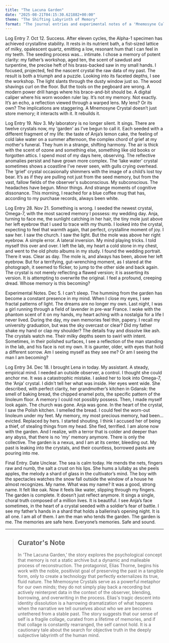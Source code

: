 ```yaml
---
title: "The Lacuna Garden"
date: "2025-08-21T04:15:30.621882+00:00"
theme: "The Shifting Labyrinth of Memory"
format: "The journal entries and experimental notes of a 'Mnemosyne Cultivator', detailing their attempts to grow and harvest living memory-crystals, which, once harvested, rearrange their internal structure based on the observer's own fragmented past."
---
```




Log Entry 7. Oct 12.
Success. After eleven cycles, the Alpha-1 specimen has achieved crystalline stability. It rests in its nutrient bath, a fist-sized lattice of milky, opalescent quartz, emitting a low, resonant hum that I can feel in my teeth. The seeding process was… intimate. I chose a memory of potent clarity: my father’s workshop, aged ten, the scent of sawdust and turpentine, the precise heft of his brass-backed saw in my small hands. I focused, projected, fed the nascent crystal the raw data of my past.
The result is both a triumph and a puzzle. Looking into its faceted depths, I see the workshop. The light slants through the dusty window just so. The wood shavings curl on the floor. But the tools on the pegboard are wrong. A modern power drill hangs where his brace-and-bit should be. A digital caliper where his worn wooden ruler lay. It’s not my memory. Not exactly. It’s an echo, a reflection viewed through a warped lens. My lens? Or its own? The implications are staggering. A Mnemosyne Crystal doesn’t just store memory; it interacts with it. It rebuilds it.

Log Entry 19. Nov 3.
My laboratory is no longer silent. It sings. There are twelve crystals now, my 'garden' as I’ve begun to call it. Each seeded with a different fragment of my life: the taste of Anja’s lemon cake, the feeling of cold lake water on a summer afternoon, the complex chord of grief at my mother's funeral. They hum in a strange, shifting harmony. The air is thick with the scent of ozone and something else, something like old books or forgotten attics.
I spend most of my days here, observing. The reflective anomalies persist and have grown more complex. The ‘lake water’ crystal sometimes shows a coastline I’ve never seen, with gulls crying overhead. The ‘grief’ crystal occasionally shimmers with the image of a child’s lost toy bear. It’s as if they are pulling not just from the seed memory, but from the vast, fallow fields of the observer's subconscious. My subconscious.
The headaches have begun. Minor things. And strange moments of cognitive dissonance. This morning, I reached for a blue coffee mug that has, according to my purchase records, always been white.

Log Entry 28. Nov 21.
Something is wrong. I seeded the newest crystal, Omega-7, with the most sacred memory I possess: my wedding day. Anja, turning to face me, the sunlight catching in her hair, the tiny mole just above her left eyebrow that I used to trace with my thumb. I looked into the crystal, expecting to feel that warmth again, that perfect, crystalline moment of joy. I saw her. I saw the church. I saw the light. But the mole was above her right eyebrow.
A simple error. A lateral inversion. My mind playing tricks. I told myself this over and over. I left the lab, my heart a cold stone in my chest, and went to the old photo albums in my study. I found the wedding portrait. There it was. Clear as day. The mole is, and always has been, above her left eyebrow. But for a terrifying, gut-wrenching moment, as I stared at the photograph, it seemed to flicker, to jump to the other side and back again. The crystal is not merely reflecting a flawed version; it is asserting its version. It is attempting to overwrite the original. I feel a profound, creeping dread. Whose memory is this becoming?

Experimental Notes. Dec 5.
I can’t sleep. The humming from the garden has become a constant presence in my mind. When I close my eyes, I see fractal patterns of light. The dreams are no longer my own. Last night, I was a girl running through a field of lavender in pre-war France. I woke with the phantom scent of it on my hands, my heart aching with a nostalgia for a life I never lived. During the day, my own memories feel thin, papery. I recall my university graduation, but was the sky overcast or clear? Did my father shake my hand or clap my shoulder? The details fray and dissolve like ash.
The crystals watch me. Their milky depths seem to swirl with intent. Sometimes, in their polished surfaces, I see a reflection of the man standing in the lab, and his face is not my own. It is gaunter, older, with eyes that hold a different sorrow. Am I seeing myself as they see me? Or am I seeing the man I am becoming?

Log Entry 34. Dec 18.
I brought Lena in today. My assistant. A steady, empirical mind. I needed an outside observer, a control. I thought she could anchor me. It was a catastrophic mistake. I asked her to look into Omega-7, the ‘Anja’ crystal. I didn't tell her what was inside. Her eyes went wide. She described, with perfect clarity, her grandmother’s kitchen in Gdansk: the smell of baking bread, the chipped enamel pots, the specific pattern of the linoleum floor. A memory I could not possibly possess.
Then, I made myself look again. The church was gone. Anja was gone. In the heart of the crystal, I saw the Polish kitchen. I smelled the bread. I could feel the worn-out linoleum under my feet. My memory, my most precious memory, had been… evicted. Replaced by hers. I started shouting. I think I accused her of being a thief, of stealing things from my head. She fled, terrified. I am alone now with the garden. And I realize, with a terror that is colder and deeper than any abyss, that there is no 'my' memory anymore. There is only the collective. The garden is a nexus, and I am at its center, bleeding out. My past is leaking into the crystals, and their countless, borrowed pasts are pouring into me.

Final Entry. Date Unclear.
The sea is calm today. He mends the nets, fingers raw and numb, the salt a crust on his lips. She hums a lullaby as she peels apples, the melody a shard of glass in the cultivator’s mind. The boy with the spectacles watches the snow fall outside the window of a house he almost recognizes. My name. What was my name? It was a good, strong name. It felt like oak. Now it feels like water, slipping through my fingers. The garden is complete. It doesn’t just reflect anymore. It sings a single, choral truth composed of a million lives. It is beautiful. I see Anja’s face sometimes, in the heart of a crystal seeded with a soldier’s fear of battle. I see my father’s hands in a shard that holds a ballerina’s opening night. It is all one. I am all of them. I am the man who tends the garden. The garden is me. The memories are safe here. Everyone’s memories. Safe and sound.

---

> ## Curator's Note
>
> In 'The Lacuna Garden,' the story explores the psychological concept that memory is not a static archive but a dynamic and malleable process of reconstruction. The protagonist, Elias Thorne, begins his work with the noble, positivist goal of preserving the past in a tangible form, only to create a technology that perfectly externalizes its true, fluid nature. The Mnemosyne Crystals serve as a powerful metaphor for our own minds; they do not simply play back a recording but actively reinterpret data in the context of the observer, blending, borrowing, and overwriting in the process. Elias's tragic descent into identity dissolution is a harrowing dramatization of what happens when the narrative we tell ourselves about who we are becomes untethered from a stable past. The story suggests that our sense of self is a fragile collage, curated from a lifetime of memories, and if that collage is constantly rearranged, the self cannot hold. It is a cautionary tale about the search for objective truth in the deeply subjective labyrinth of the human mind.
